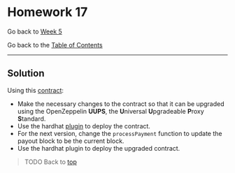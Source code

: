 # Homework 17

Go back to [Week 5](/Week%205/week-5-homeworks-solutions.md)

Go back to the [Table of Contents](/README.md)

---

## Solution

Using this [contract](https://gist.github.com/extropyCoder/11df000e4b0d7c94510fbd84e19f9650):
- Make the necessary changes to the contract so that it can be upgraded using the OpenZeppelin **UUPS**, the **U**niversal **U**pgradeable **P**roxy **S**tandard.
- Use the hardhat [plugin](https://docs.openzeppelin.com/upgrades-plugins/1.x/#install-hardhat) to deploy the contract.
- For the next version, change the `processPayment` function to update the payout block to be the current block.
- Use the hardhat plugin to deploy the upgraded contract.
>TODO
Back to [top](#homework-17)